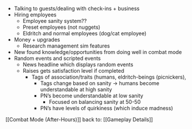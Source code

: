- Talking to guests/dealing with check-ins + business
- Hiring employees
    - Employee sanity system??
    - Preset employees (not nuggets)
    - Eldritch and normal employees (dog/cat employee)
- Money + upgrades
    - Research management sim features
- New found knowledge/opportunities from doing well in combat mode
- Random events and scripted events
    - News headline which displays random events
    - Raises gets satisfaction level if completed
        - Tags of association/traits (humans, eldritch-beings (picnickers),
            - Tags change based on sanity → humans become understandable at high sanity
            - PN’s become understandable at low sanity
                - Focused on balancing sanity at 50-50
            - PN’s have levels of quirkiness (which induce madness)

[[Combat Mode (After-Hours)]]
back to: [[Gameplay Details]]